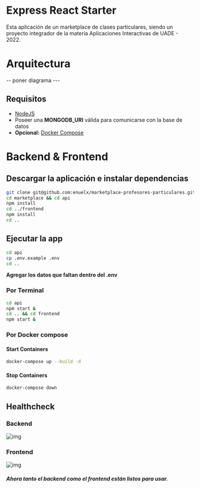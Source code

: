 # Express React Starter

Esta aplicación de un marketplace de clases particulares, siendo un proyecto integrador de la materia Aplicaciones Interactivas de UADE - 2022.

# Arquitectura

-- poner diagrama ---

## Requisitos

- [NodeJS](https://nodejs.org/en/download/)
- Poseer una <b>MONGODB_URI</b> válida para comunicarse con la base de datos
- <b>Opcional:</b> [Docker Compose](https://docs.docker.com/compose/install/)

# Backend & Frontend

## Descargar la aplicación e instalar dependencias

```bash
git clone git@github.com:enuelx/marketplace-profesores-particulares.git marketplace
cd marketplace && cd api
npm install
cd ../frontend
npm install
cd ..
```

## Ejecutar la app

```bash
cd api
cp .env.example .env
cd ..
```
<b>Agregar los datos que faltan dentro del .env</b>

### Por Terminal

```bash
cd api
npm start &
cd .. && cd frontend
npm start &
```

### Por Docker compose

#### Start Containers
```bash
docker-compose up --build -d
```
#### Stop Containers

```bash
docker-compose down
```

## Healthcheck

### Backend
![img](https://i.postimg.cc/N0QSHDq1/Captura-de-pantalla-2022-11-25-a-la-s-16-22-35.png)
### Frontend
![img](https://i.postimg.cc/zGC4vMMz/Captura-de-pantalla-2022-11-25-a-la-s-16-29-22.png)

<h5>Ahora tanto el backend como el frontend están listos para usar.</h5>